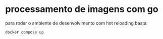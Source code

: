 # processamento de imagens com go

para rodar o ambiente de desenvolvimento com hot reloading basta:

```bash
docker compose up
```